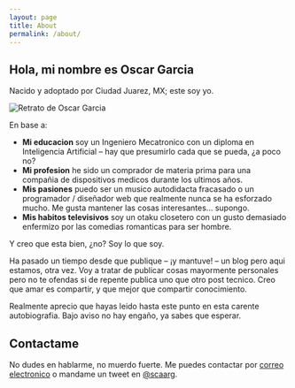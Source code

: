 ```yaml
---
layout: page
title: About
permalink: /about/
---
```


## Hola, mi nombre es Oscar Garcia
Nacido y adoptado por Ciudad Juarez, MX; este soy yo.

<img src="{{ site.baseurl }}/images/oscar.jpg" alt="Retrato de Oscar Garcia"/>

En base a:
* **Mi educacion** soy un Ingeniero Mecatronico con un diploma en Inteligencia Artificial &ndash; hay que presumirlo cada que se pueda, ¿a poco no?
* **Mi profesion** he sido un comprador de materia prima para una compañia de dispositivos medicos durante los ultimos años.
* **Mis pasiones** puedo ser un musico autodidacta fracasado o un programador / diseñador web que realmente nunca se ha esforzado mucho. Me gusta mantener las cosas interesantes... supongo.
* **Mis habitos televisivos** soy un otaku closetero con un gusto demasiado enfermizo por las comedias romanticas para ser hombre.

Y creo que esta bien, ¿no? Soy lo que soy.

Ha pasado un tiempo desde que publique &ndash; ¡y mantuve! &ndash; un blog pero aqui estamos, otra vez. Voy a tratar de publicar cosas mayormente personales pero no te ofendas si de repente publica uno que otro post tecnico. Creo que amar es compartir, y que mejor que compartir conocimiento.

Realmente aprecio que hayas leido hasta este punto en esta carente autobiografia. Bajo aviso no hay engaño, ya sabes que esperar.

## Contactame
No dudes en hablarme, no muerdo fuerte. Me puedes contactar por [correo electronico](mailto:oscar@acentoenlao.com) o mandame un tweet en [@scaarg](http://www.twitter.com/scaarg).